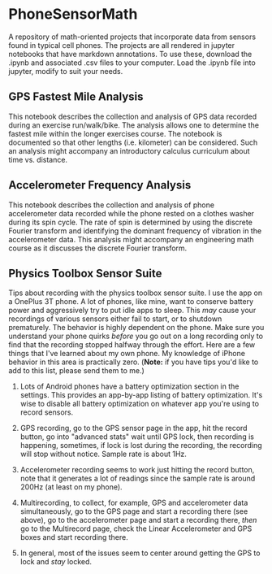 # PhoneSensorMath
A repository of math-oriented projects that incorporate data from sensors
found in typical cell phones. The projects are all rendered in jupyter
notebooks that have markdown annotations. To use these, download the .ipynb
and associated .csv files to your computer. Load the .ipynb file into
jupyter, modify to suit your needs.

## GPS Fastest Mile Analysis
This notebook describes the collection and analysis of GPS data recorded
during an exercise run/walk/bike. The analysis allows one to determine the
fastest mile within the longer exercises course. The notebook is documented
so that other lengths (i.e. kilometer) can be considered. Such an analysis
might accompany an introductory calculus curriculum about time vs.
distance.

## Accelerometer Frequency Analysis
This notebook describes the collection and analysis of phone accelerometer
data recorded while the phone rested on a clothes washer during its spin
cycle. The rate of spin is determined by using the discrete Fourier
transform and identifying the dominant frequency of vibration in the
accelerometer data. This analysis might accompany an engineering math
course as it discusses the discrete Fourier transform.

## Physics Toolbox Sensor Suite
Tips about recording with the physics toolbox sensor suite. I use the app on a OnePlus 3T phone. 
A lot of phones, like mine, want to conserve battery power and aggressively try to put idle apps to sleep. This _may_ cause your recordings of various sensors either fail to start, or to shutdown prematurely. The behavior is highly dependent on the phone. Make sure you understand your phone quirks _before_ you go out on a long recording only to find that the recording stopped halfway through the effort. Here are a few things that I've learned about my own phone. My knowledge of iPhone behavior in this area is practically zero. (__Note:__ if you have tips you'd like to add to this list, please send them to me.)

1. Lots of Android phones have a battery optimization section in the settings. This provides an app-by-app listing of battery optimization. It's wise to disable all battery optimization on whatever app you're using to record sensors.

1. GPS recording, go to the GPS sensor page in the app, hit the record button, go into "advanced stats" wait until GPS lock, then recording is happening, sometimes, if lock is lost during the recording, the recording will stop without notice. Sample rate is about 1Hz.

1. Accelerometer recording seems to work just hitting the record button, note that it generates a lot of readings since the sample rate is around 200Hz (at least on my phone).

1. Multirecording, to collect, for example, GPS and accelerometer data simultaneously, go to the GPS page and start a recording there (see above), go to the accelerometer page and start a recording there, _then_ go to the Multirecord page, check the Linear Accelerometer and GPS boxes and start recording there. 

1. In general, most of the issues seem to center around getting the GPS to lock and _stay_ locked.